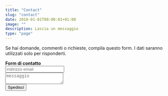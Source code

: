 ```yaml
---
title: "Contact"
slug: "contact"
date: 2018-01-01T00:00:01+01:00
image: ""
description: Lascia un messaggio
type: "page"
---
```



Se hai domande, commenti o richieste, compila questo form. I dati saranno utilizzati solo per risponderti.

<form method="POST" action="https://formspree.io/mail@madebyhumanrace.com">
  <b>Form di contatto</b><br>
  <input type="text" name="email" placeholder="indirizzo email"><br>
  <textarea type="text" name="message" placeholder="messaggio"></textarea><br>
  <button type="submit" class="font-button">Spedisci</button>
</form>
